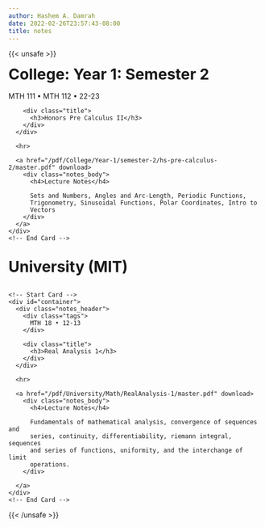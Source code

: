 ```yaml
---
author: Hashem A. Damrah
date: 2022-02-26T23:57:43-08:00
title: notes
---
```


{{< unsafe >}}

<link rel="stylesheet" href="/css/main.css" type="text/css">
<link rel="stylesheet" href="/css/card.css" type="text/css">

<body>
  <div style="font-size: 30px"><b>College: Year 1: Semester 2</b></div>

  <br>

  <main id="grid">
    <!-- Start Card -->
    <div id="container">
      <div class="notes_header">
        <div class="tags">
          MTH 111 • MTH 112 • 22-23 
        </div>

        <div class="title">
          <h3>Honors Pre Calculus II</h3>
        </div>
      </div>

      <hr>

      <a href="/pdf/College/Year-1/semester-2/hs-pre-calculus-2/master.pdf" download>
        <div class="notes_body">
          <h4>Lecture Notes</h4>

          Sets and Numbers, Angles and Arc-Length, Periodic Functions,
          Trigonometry, Sinusoidal Functions, Polar Coordinates, Intro to
          Vectors
        </div>
      </a>
    </div>
    <!-- End Card -->

  </main>

  <br>

  <div style="font-size: 30px"><b>University (MIT)</b></div>

  <br>

  <main id="grid">

    <!-- Start Card -->
    <div id="container">
      <div class="notes_header">
        <div class="tags">
          MTH 18 • 12-13
        </div>

        <div class="title">
          <h3>Real Analysis 1</h3>
        </div>
      </div>

      <hr>

      <a href="/pdf/University/Math/RealAnalysis-1/master.pdf" download>
        <div class="notes_body">
          <h4>Lecture Notes</h4>

          Fundamentals of mathematical analysis, convergence of sequences and
          series, continuity, differentiability, riemann integral, sequences
          and series of functions, uniformity, and the interchange of limit
          operations.
        </div>

      </a>
    </div>
    <!-- End Card -->

  </main>
</body>
</html>
<!-- partial -->
{{< /unsafe >}}
